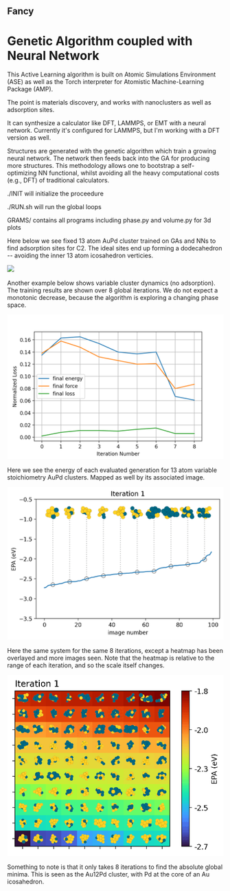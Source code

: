 ## Fancy
# Genetic Algorithm coupled with Neural Network

This Active Learning algorithm is built on Atomic Simulations Environment (ASE)
as well as the Torch interpreter for Atomistic Machine-Learning Package (AMP).

The point is materials discovery, and works with nanoclusters as well as adsorption sites.

It can synthesize a calculator like DFT, LAMMPS, or EMT with a neural network.
Currently it's configured for LAMMPS, but I'm working with a DFT version as well.

Structures are generated with the genetic algorithm which train a growing neural network.
The network then feeds back into the GA for producing more structures.
This methodology allows one to bootstrap a self-optimizing NN functional,
whilst avoiding all the heavy computational costs (e.g., DFT) of traditional calculators.

./INIT will initialize the proceedure

./RUN.sh will run the global loops

GRAMS/ contains all programs
<t>including phase.py and volume.py for 3d plots

Here below we see fixed 13 atom AuPd cluster trained on GAs and NNs to find adsorption sites for C2.
The ideal sites end up forming a dodecahedron -- avoiding the inner 13 atom icosahedron verticies. 
  
![](dodec.gif)

Another example below shows variable cluster dynamics (no adsorption).
The training results are shown over 8 global iterations.
  We do not expect a monotonic decrease, because the algorithm is exploring a changing phase space.
  
![](finalloss.png)

Here we see the energy of each evaluated generation for 13 atom variable stoichiometry AuPd clusters.
  Mapped as well by its associated image.
  
![](13path.gif)

Here the same system for the same 8 iterations, except a heatmap has been overlayed and more images seen.
Note that the heatmap is relative to the range of each iteration, and so the scale itself changes.
  
![](13grid.gif)
  
Something to note is that it only takes 8 iterations to find the absolute global minima.
This is seen as the Au12Pd cluster, with Pd at the core of an Au icosahedron.
